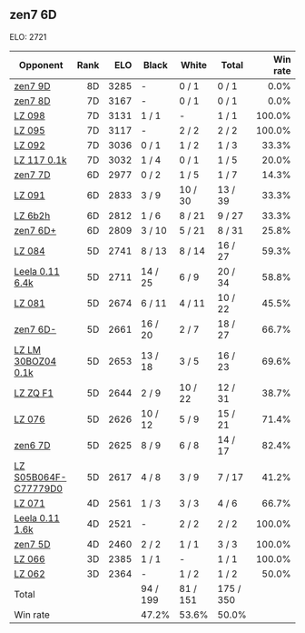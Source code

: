 ## zen7 6D ##

ELO: 2721

Opponent | Rank | ELO | Black | White | Total | Win rate
---------|-----:|----:|-------|-------|-------|-------:
[zen7 9D](zen7%209D.md) | 8D | 3285 | - | 0 / 1 | 0 / 1 | 0.0%
[zen7 8D](zen7%208D.md) | 7D | 3167 | - | 0 / 1 | 0 / 1 | 0.0%
[LZ 098](LZ%20098.md) | 7D | 3131 | 1 / 1 | - | 1 / 1 | 100.0%
[LZ 095](LZ%20095.md) | 7D | 3117 | - | 2 / 2 | 2 / 2 | 100.0%
[LZ 092](LZ%20092.md) | 7D | 3036 | 0 / 1 | 1 / 2 | 1 / 3 | 33.3%
[LZ 117 0.1k](LZ%20117%200.1k.md) | 7D | 3032 | 1 / 4 | 0 / 1 | 1 / 5 | 20.0%
[zen7 7D](zen7%207D.md) | 6D | 2977 | 0 / 2 | 1 / 5 | 1 / 7 | 14.3%
[LZ 091](LZ%20091.md) | 6D | 2833 | 3 / 9 | 10 / 30 | 13 / 39 | 33.3%
[LZ 6b2h](LZ%206b2h.md) | 6D | 2812 | 1 / 6 | 8 / 21 | 9 / 27 | 33.3%
[zen7 6D+](zen7%206D+.md) | 6D | 2809 | 3 / 10 | 5 / 21 | 8 / 31 | 25.8%
[LZ 084](LZ%20084.md) | 5D | 2741 | 8 / 13 | 8 / 14 | 16 / 27 | 59.3%
[Leela 0.11 6.4k](Leela%200.11%206.4k.md) | 5D | 2711 | 14 / 25 | 6 / 9 | 20 / 34 | 58.8%
[LZ 081](LZ%20081.md) | 5D | 2674 | 6 / 11 | 4 / 11 | 10 / 22 | 45.5%
[zen7 6D-](zen7%206D-.md) | 5D | 2661 | 16 / 20 | 2 / 7 | 18 / 27 | 66.7%
[LZ LM 30BOZ04 0.1k](LZ%20LM%2030BOZ04%200.1k.md) | 5D | 2653 | 13 / 18 | 3 / 5 | 16 / 23 | 69.6%
[LZ ZQ F1](LZ%20ZQ%20F1.md) | 5D | 2644 | 2 / 9 | 10 / 22 | 12 / 31 | 38.7%
[LZ 076](LZ%20076.md) | 5D | 2626 | 10 / 12 | 5 / 9 | 15 / 21 | 71.4%
[zen6 7D](zen6%207D.md) | 5D | 2625 | 8 / 9 | 6 / 8 | 14 / 17 | 82.4%
[LZ S05B064F-C77779D0](LZ%20S05B064F-C77779D0.md) | 5D | 2617 | 4 / 8 | 3 / 9 | 7 / 17 | 41.2%
[LZ 071](LZ%20071.md) | 4D | 2561 | 1 / 3 | 3 / 3 | 4 / 6 | 66.7%
[Leela 0.11 1.6k](Leela%200.11%201.6k.md) | 4D | 2521 | - | 2 / 2 | 2 / 2 | 100.0%
[zen7 5D](zen7%205D.md) | 4D | 2460 | 2 / 2 | 1 / 1 | 3 / 3 | 100.0%
[LZ 066](LZ%20066.md) | 3D | 2385 | 1 / 1 | - | 1 / 1 | 100.0%
[LZ 062](LZ%20062.md) | 3D | 2364 | - | 1 / 2 | 1 / 2 | 50.0%
Total | | | 94 / 199 | 81 / 151 | 175 / 350 | 
Win rate| | | 47.2% | 53.6% | 50.0% | 
